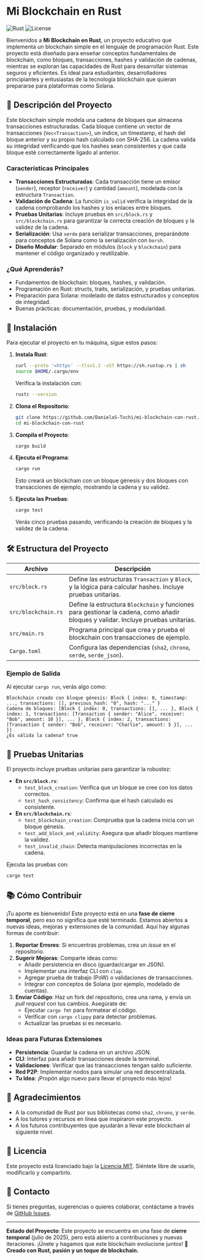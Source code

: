 # Mi Blockchain en Rust

![Rust](https://img.shields.io/badge/Rust-1.88.0-orange?logo=rust) ![License](https://img.shields.io/badge/License-MIT-blue)

Bienvenidos a **Mi Blockchain en Rust**, un proyecto educativo que implementa un blockchain simple en el lenguaje de programación Rust. Este proyecto está diseñado para enseñar conceptos fundamentales de blockchain, como bloques, transacciones, hashes y validación de cadenas, mientras se exploran las capacidades de Rust para desarrollar sistemas seguros y eficientes. Es ideal para estudiantes, desarrolladores principiantes y entusiastas de la tecnología blockchain que quieran prepararse para plataformas como Solana.

## 📖 Descripción del Proyecto

Este blockchain simple modela una cadena de bloques que almacena transacciones estructuradas. Cada bloque contiene un vector de transacciones (`Vec<Transaction>`), un índice, un timestamp, el hash del bloque anterior y su propio hash calculado con SHA-256. La cadena valida su integridad verificando que los hashes sean consistentes y que cada bloque esté correctamente ligado al anterior.

### Características Principales
- **Transacciones Estructuradas**: Cada transacción tiene un emisor (`sender`), receptor (`receiver`) y cantidad (`amount`), modelada con la estructura `Transaction`.
- **Validación de Cadena**: La función `is_valid` verifica la integridad de la cadena comprobando los hashes y los enlaces entre bloques.
- **Pruebas Unitarias**: Incluye pruebas en `src/block.rs` y `src/blockchain.rs` para garantizar la correcta creación de bloques y la validez de la cadena.
- **Serialización**: Usa `serde` para serializar transacciones, preparándote para conceptos de Solana como la serialización con `borsh`.
- **Diseño Modular**: Separado en módulos (`block` y `blockchain`) para mantener el código organizado y reutilizable.

### ¿Qué Aprenderás?
- Fundamentos de blockchain: bloques, hashes, y validación.
- Programación en Rust: structs, traits, serialización, y pruebas unitarias.
- Preparación para Solana: modelado de datos estructurados y conceptos de integridad.
- Buenas prácticas: documentación, pruebas, y modularidad.

## 🚀 Instalación

Para ejecutar el proyecto en tu máquina, sigue estos pasos:

1. **Instala Rust**:
   ```bash
   curl --proto '=https' --tlsv1.2 -sSf https://sh.rustup.rs | sh
   source $HOME/.cargo/env
   ```
   Verifica la instalación con:
   ```bash
   rustc --version
   ```

2. **Clona el Repositorio**:
   ```bash
   git clone https://github.com/DanielaS-Tochi/mi-blockchain-con-rust.git
   cd mi-blockchain-con-rust
   ```

3. **Compila el Proyecto**:
   ```bash
   cargo build
   ```

4. **Ejecuta el Programa**:
   ```bash
   cargo run
   ```
   Esto creará un blockchain con un bloque génesis y dos bloques con transacciones de ejemplo, mostrando la cadena y su validez.

5. **Ejecuta las Pruebas**:
   ```bash
   cargo test
   ```
   Verás cinco pruebas pasando, verificando la creación de bloques y la validez de la cadena.

## 🛠 Estructura del Proyecto

| Archivo | Descripción |
|---------|-------------|
| `src/block.rs` | Define las estructuras `Transaction` y `Block`, y la lógica para calcular hashes. Incluye pruebas unitarias. |
| `src/blockchain.rs` | Define la estructura `Blockchain` y funciones para gestionar la cadena, como añadir bloques y validar. Incluye pruebas unitarias. |
| `src/main.rs` | Programa principal que crea y prueba el blockchain con transacciones de ejemplo. |
| `Cargo.toml` | Configura las dependencias (`sha2`, `chrono`, `serde`, `serde_json`). |

### Ejemplo de Salida
Al ejecutar `cargo run`, verás algo como:
```
Blockchain creado con bloque génesis: Block { index: 0, timestamp: ..., transactions: [], previous_hash: "0", hash: "..." }
Cadena de bloques: [Block { index: 0, transactions: [], ... }, Block { index: 1, transactions: [Transaction { sender: "Alice", receiver: "Bob", amount: 10 }], ... }, Block { index: 2, transactions: [Transaction { sender: "Bob", receiver: "Charlie", amount: 5 }], ... }]
¿Es válida la cadena? true
```

## 🧪 Pruebas Unitarias

El proyecto incluye pruebas unitarias para garantizar la robustez:
- **En `src/block.rs`**:
  - `test_block_creation`: Verifica que un bloque se cree con los datos correctos.
  - `test_hash_consistency`: Confirma que el hash calculado es consistente.
- **En `src/blockchain.rs`**:
  - `test_blockchain_creation`: Comprueba que la cadena inicia con un bloque génesis.
  - `test_add_block_and_validity`: Asegura que añadir bloques mantiene la validez.
  - `test_invalid_chain`: Detecta manipulaciones incorrectas en la cadena.

Ejecuta las pruebas con:
```bash
cargo test
```

## 📚 Cómo Contribuir

¡Tu aporte es bienvenido! Este proyecto está en una **fase de cierre temporal**, pero eso no significa que esté terminado. Estamos abiertos a nuevas ideas, mejoras y extensiones de la comunidad. Aquí hay algunas formas de contribuir:

1. **Reportar Errores**: Si encuentras problemas, crea un *issue* en el repositorio.
2. **Sugerir Mejoras**: Comparte ideas como:
   - Añadir persistencia en disco (guardar/cargar en JSON).
   - Implementar una interfaz CLI con `clap`.
   - Agregar prueba de trabajo (PoW) o validaciones de transacciones.
   - Integrar con conceptos de Solana (por ejemplo, modelado de cuentas).
3. **Enviar Código**: Haz un fork del repositorio, crea una rama, y envía un *pull request* con tus cambios. Asegúrate de:
   - Ejecutar `cargo fmt` para formatear el código.
   - Verificar con `cargo clippy` para detectar problemas.
   - Actualizar las pruebas si es necesario.

### Ideas para Futuras Extensiones
- **Persistencia**: Guardar la cadena en un archivo JSON.
- **CLI**: Interfaz para añadir transacciones desde la terminal.
- **Validaciones**: Verificar que las transacciones tengan saldo suficiente.
- **Red P2P**: Implementar nodos para simular una red descentralizada.
- **Tu Idea**: ¡Propón algo nuevo para llevar el proyecto más lejos!

## 🌟 Agradecimientos
- A la comunidad de Rust por sus bibliotecas como `sha2`, `chrono`, y `serde`.
- A los tutores y recursos en línea que inspiraron este proyecto.
- A los futuros contribuyentes que ayudarán a llevar este blockchain al siguiente nivel.

## 📜 Licencia
Este proyecto está licenciado bajo la [Licencia MIT](LICENSE). Siéntete libre de usarlo, modificarlo y compartirlo.

## 📩 Contacto
Si tienes preguntas, sugerencias o quieres colaborar, contáctame a través de [GitHub Issues](https://github.com/DanielaS-Tochi/mi-blockchain-con-rust/issues).

---

**Estado del Proyecto**: Este proyecto se encuentra en una fase de **cierre temporal** (julio de 2025), pero está abierto a contribuciones y nuevas iteraciones. ¡Únete y hagamos que este blockchain evolucione juntos! 🚀 **Creado con Rust, pasión y un toque de blockchain.**
